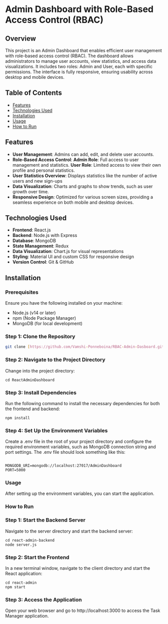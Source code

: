 # Admin Dashboard with Role-Based Access Control (RBAC)

## Overview
This project is an Admin Dashboard that enables efficient user management with role-based access control (RBAC). The dashboard allows administrators to manage user accounts, view statistics, and access data visualizations. It includes two roles: Admin and User, each with specific permissions. The interface is fully responsive, ensuring usability across desktop and mobile devices.

## Table of Contents
- [Features](#features)
- [Technologies Used](#technologies-used)
- [Installation](#installation)
- [Usage](#usage)
- [How to Run](#how-to-run)

## Features
- **User Management**:  Admins can add, edit, and delete user accounts.
- **Role-Based Access Control**: 
       **Admin Role**: Full access to user management and statistics.
       **User Role**: Limited access to view their own profile and personal statistics.
- **User Statistics Overview**: Displays statistics like the number of active users and new sign-ups
- **Data Visualization**: Charts and graphs to show trends, such as user growth over time.
- **Responsive Design**: Optimized for various screen sizes, providing a seamless experience on both mobile and desktop devices.

## Technologies Used
- **Frontend**: React.js
- **Backend**: Node.js with Express
- **Database**: MongoDB
- **State Management**: Redux
- **Data Visualization**: Chart.js for visual representations
- **Styling**: Material UI and custom CSS for responsive design
- **Version Control**: Git & GitHub

## Installation

### Prerequisites
Ensure you have the following installed on your machine:
- Node.js (v14 or later)
- npm (Node Package Manager)
- MongoDB (for local development)

### Step 1: Clone the Repository
```bash
git clone [https://github.com/Vamshi-Ponneboina/RBAC-Admin-Dasboard.git]()
```

### Step 2: Navigate to the Project Directory
Change into the project directory:
```
cd ReactAdminDashboard
```

### Step 3: Install Dependencies
Run the following command to install the necessary dependencies for both the frontend and backend:
```
npm install
```

### Step 4: Set Up the Environment Variables
Create a .env file in the root of your project directory and configure the required environment variables, such as MongoDB connection string and port settings. The .env file should look something like this:

```

MONGODB_URI=mongodb://localhost:27017/AdminDashboard
PORT=5000

```

### Usage
After setting up the environment variables, you can start the application.


### How to Run
### Step 1: Start the Backend Server
Navigate to the server directory and start the backend server:
```
cd react-admin-backend
node server.js
```

### Step 2: Start the Frontend
In a new terminal window, navigate to the client directory and start the React application:
```
cd react-admin
npm start
```

### Step 3: Access the Application
Open your web browser and go to http://localhost:3000 to access the Task Manager application.
